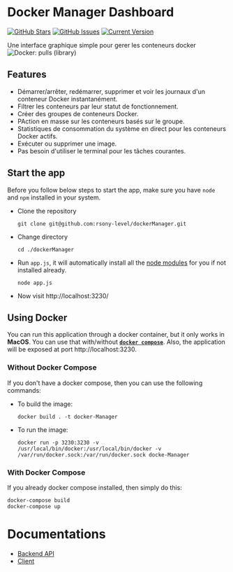 # Docker Manager Dashboard

[![GitHub Stars](https://img.shields.io/github/stars/sony-level/dockerManager.svg)](https://github.com/sony-level/dockerManager/stargazers) [![GitHub Issues](https://img.shields.io/github/issues/sony-level/dockerManager.svg)](https://github.com/sony-level/dockerManager/issues) [![Current Version](https://img.shields.io/badge/version-1.0.7-green.svg)](https://github.com/sony-level/DockerManager) 

Une interface graphique simple pour gerer les conteneurs docker ![Docker: pulls (library)](http://flat.badgen.net/docker/pulls/library/library?params)

## Features
- Démarrer/arrêter, redémarrer, supprimer et voir les journaux d'un conteneur Docker instantanément.
- Filtrer les conteneurs par leur statut de fonctionnement.
- Créer des groupes de conteneurs Docker.
- PAction en masse sur les conteneurs basés sur le groupe.
- Statistiques de consommation du système en direct pour les conteneurs Docker actifs.
- Exécuter ou supprimer une image.
- Pas besoin d'utiliser le terminal pour les tâches courantes.

## Start the app

Before you follow below steps to start the app, make sure you have `node` and `npm` installed in your system.

- Clone the repository
  ```
  git clone git@github.com:rsony-level/dockerManager.git
  ```
- Change directory
  ```
  cd ./dockerManager

  ```
- Run `app.js`, it will automatically install all the [node modules](https://github.com/rakibtg/docker-web-gui/blob/master/backend/package.json) for you if not installed already.
  ```
  node app.js
  ```
- Now visit http://localhost:3230/

## Using Docker

You can run this application through a docker container, but it only works in **MacOS**. You can use that with/without [**`docker compose`**](https://docs.docker.com/compose/).
Also, the application will be exposed at port http://localhost:3230.

### Without Docker Compose

If you don't have a docker compose, then you can use the following commands:

- To build the image:
  ```
  docker build . -t docker-Manager
  ```
- To run the image:
  ```
  docker run -p 3230:3230 -v /usr/local/bin/docker:/usr/local/bin/docker -v /var/run/docker.sock:/var/run/docker.sock docke-Manager
  ```

### With Docker Compose

If you already docker compose installed, then simply do this:

```
docker-compose build
docker-compose up
```

# Documentations

- [Backend API](https://github.com/sony-level/dockerManager/tree/master/backend)
- [Client](https://github.com/sony-level/dockerManager/tree/master/client)

